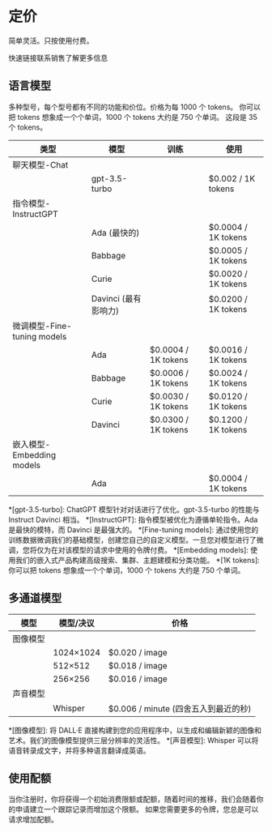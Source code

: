# 定价

简单灵活。只按使用付费。

快速链接联系销售了解更多信息

## 语言模型

多种型号，每个型号都有不同的功能和价位。价格为每 1000 个 tokens。
你可以把 tokens 想象成一个个单词，1000 个 tokens 大约是 750 个单词。
这段是 35 个 tokens。

| 类型                        | 模型                 | 训练                | 使用                |
| --------------------------- | -------------------- | ------------------- | ------------------- |
| 聊天模型-Chat               |
|                             | gpt-3.5-turbo        |                     | $0.002 / 1K tokens  |
| 指令模型-InstructGPT        |                      |
|                             | Ada (最快的)         |                     | $0.0004 / 1K tokens |
|                             | Babbage              |                     | $0.0005 / 1K tokens |
|                             | Curie                |                     | $0.0020 / 1K tokens |
|                             | Davinci (最有影响力) |                     | $0.0200 / 1K tokens |
| 微调模型-Fine-tuning models |
|                             | Ada                  | $0.0004 / 1K tokens | $0.0016 / 1K tokens |
|                             | Babbage              | $0.0006 / 1K tokens | $0.0024 / 1K tokens |
|                             | Curie                | $0.0030 / 1K tokens | $0.0120 / 1K tokens |
|                             | Davinci              | $0.0300 / 1K tokens | $0.1200 / 1K tokens |
| 嵌入模型-Embedding models   |
|                             | Ada                  |                     | $0.0004 / 1K tokens |

*[gpt-3.5-turbo]: ChatGPT 模型针对对话进行了优化。gpt-3.5-turbo 的性能与 Instruct Davinci 相当。
*[InstructGPT]: 指令模型被优化为遵循单轮指令。Ada 是最快的模特，而 Davinci 是最强大的。
*[Fine-tuning models]: 通过使用您的训练数据微调我们的基础模型，创建您自己的自定义模型。一旦您对模型进行了微调，您将仅为在对该模型的请求中使用的令牌付费。
*[Embedding models]: 使用我们的嵌入式产品构建高级搜索、集群、主题建模和分类功能。 
*[1K tokens]: 你可以把 tokens 想象成一个个单词，1000 个 tokens 大约是 750 个单词。

## 多通道模型

| 模型     | 模型/决议 | 价格                                 |
| -------- | --------- | ------------------------------------ |
| 图像模型 |
|          | 1024×1024 | $0.020 / image                       |
|          | 512×512   | $0.018 / image                       |
|          | 256×256   | $0.016 / image                       |
| 声音模型 |
|          | Whisper   | $0.006 / minute (四舍五入到最近的秒) |

*[图像模型]: 将 DALL·E 直接构建到您的应用程序中，以生成和编辑新颖的图像和艺术。我们的图像模型提供三层分辨率的灵活性。
*[声音模型]: Whisper 可以将语音转录成文字，并将多种语言翻译成英语。

## 使用配额

当你注册时，你将获得一个初始消费限额或配额，随着时间的推移，我们会随着你的申请建立一个跟踪记录而增加这个限额。
如果您需要更多的令牌，您总是可以请求增加配额。
